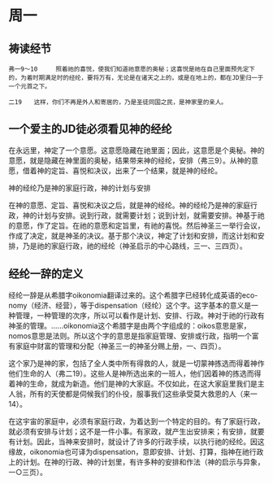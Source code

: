 # 周一
## 祷读经节
```
弗一9～10　　　照着祂的喜悦，使我们知道祂意愿的奥秘；这喜悦是祂在自己里面预先定下的，为着时期满足时的经纶，要将万有，无论是在诸天之上的，或是在地上的，都在JD里归一于一个元首之下。

二19　　这样，你们不再是外人和寄居的，乃是圣徒同国之民，是神家里的亲人。
```

## 一个爱主的JD徒必须看见神的经纶

在永远里，神定了一个意愿。这意愿隐藏在祂里面；因此，这意愿是个奥秘。神的意愿，就是隐藏在神里面的奥秘，结果带来神的经纶，安排（弗三9）。从神的意愿，借着神的定旨、喜悦和决议，出来了一个结果，就是神的经纶。

神的经纶乃是神的家庭行政，神的计划与安排

在神的意愿、定旨、喜悦和决议之后，就是神的经纶。神的经纶乃是神的家庭行政，神的计划与安排。说到行政，就需要计划；说到计划，就需要安排。神基于祂的意愿，作了定旨。在祂的意愿和定旨里，有祂的喜悦。然后神圣三一举行会议，作成了决定，就是神圣的决议。基于那个决议，神定了计划和安排，而这计划和安排，乃是祂的家庭行政，祂的经纶（神圣启示的中心路线，三一、三四页）。

## 经纶一辞的定义

经纶一辞是从希腊字oikonomia翻译过来的。这个希腊字已经转化成英语的eco-nomy（经济、经营），等于dispensation（经纶）这个字。这字基本的意义是一种管理，一种管理的次序，所以可以看作是计划、安排、行政。神对于祂的行政有神圣的管理。......oikonomia这个希腊字是由两个字组成的：oikos意思是家，nomos意思是法则。所以这个字的意思是指家庭管理、安排或行政，指明一个富有家庭中财富的管理和分配（神圣三一的神圣分赐上册，一、四页）。

这个家乃是神的家，包括了全人类中所有得救的人，就是一切蒙神拣选而得着神作他们生命的人（弗二19）。这些人是神所选出来的一班人，他们因着神的拣选而得着神的生命，就成为新造。他们是神的大家庭。不仅如此，在这大家庭里我们是主人翁，所有的天使都是伺候我们的仆役，服事我们这些承受莫大救恩的人（来一14）。

在这宇宙的家庭中，必须有家庭行政，为着达到一个特定的目的。有了家庭行政，就必须有安排与计划；这不是一件小事。有家政，就产生出安排来；有安排，就要有计划。因此，当神来安排时，就设计了许多的行政手续，以执行祂的经纶。因这缘故，oikonomia也可译为dispensation，意即安排、计划、打算，指神在祂行政上的计划。在神的行政、神的计划里，有许多种的安排和作法（神的启示与异象，一○三页）。
